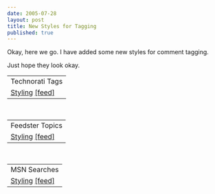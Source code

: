```yaml
---
date: 2005-07-28
layout: post
title: New Styles for Tagging
published: true
---
```

Okay, here we go.  I have added some new styles for comment tagging.<p />Just hope they look okay.<p /><table class="TechnoratiHead TagHeader">
<tr><td>Technorati Tags</td></tr>
<tr class="Technorati"><td>
<a href="http://www.technorati.com/tag/Styling" class="Tag" rel="tag">Styling</a> <a href="http://feeds.technorati.com/feed/posts/tag/Styling" class="Tag">[feed]</a>
</td></tr>
</table><br /><table class="FeedsterHead TagHeader">
<tr><td>Feedster Topics</td></tr>
<tr class="Feedster"><td>
<a href="http://feedfinder.feedster.com/search.php?hl=&amp;ie=UTF8&amp;limit=15&amp;db=feeds&amp;q=Styling&amp;sort=relevance" class="Tag" rel="tag">Styling</a> <a href="http://feedster.com/search.php?q=Styling&amp;sort=relevance&amp;amp;ie=UTF-8&amp;hl=&amp;content=full&amp;type=rss&amp;limit=15&amp;db=feeds" class="Tag">[feed]</a>
</td></tr>
</table><br /><table class="MSNHead TagHeader">
<tr><td>MSN Searches</td></tr>
<tr class="MSN"><td>
<a href="http://search.msn.co.uk/results.aspx?q=Styling&amp;FORM=QBRE" class="Tag">Styling</a> <a href="http://search.msn.co.uk/results.aspx?q=%22Styling%22&amp;format=rss&amp;FORM=RSRE" class="Tag">[feed]</a>
</td></tr>
</table><div class="blogger-post-footer"><img class="posterous_download_image" src="https://blogger.googleusercontent.com/tracker/8109338-112258663686315700?l=www.kinlan.co.uk%2Findex.html" height="1" alt="" width="1" /></div>

